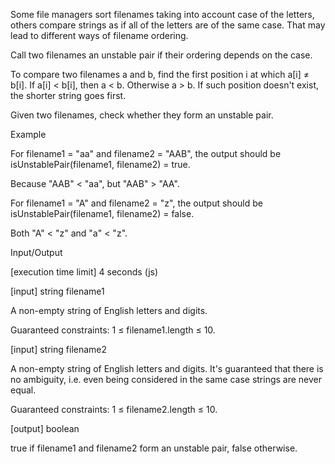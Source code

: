 Some file managers sort filenames taking into account case of the letters, others compare strings as if all of the letters are of the same case. That may lead to different ways of filename ordering.

Call two filenames an unstable pair if their ordering depends on the case.

To compare two filenames a and b, find the first position i at which a[i] ≠ b[i]. If a[i] < b[i], then a < b. Otherwise a > b. If such position doesn't exist, the shorter string goes first.

Given two filenames, check whether they form an unstable pair.

Example

For filename1 = "aa" and filename2 = "AAB", the output should be
isUnstablePair(filename1, filename2) = true.

Because "AAB" < "aa", but "AAB" > "AA".

For filename1 = "A" and filename2 = "z", the output should be
isUnstablePair(filename1, filename2) = false.

Both "A" < "z" and "a" < "z".

Input/Output

[execution time limit] 4 seconds (js)

[input] string filename1

A non-empty string of English letters and digits.

Guaranteed constraints:
1 ≤ filename1.length ≤ 10.

[input] string filename2

A non-empty string of English letters and digits. It's guaranteed that there is no ambiguity, i.e. even being considered in the same case strings are never equal.

Guaranteed constraints:
1 ≤ filename2.length ≤ 10.

[output] boolean

true if filename1 and filename2 form an unstable pair, false otherwise.
